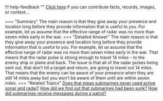 !!! help-feedback ""
    <a href="/feedback/" data-feedback-link>Click here</a>
    if you can contribute facts, records, images, or context…

<a id="summary"></a>
=== "Summary"
    The main reason is that they give away your presence and location long before they provide information that is useful to you. For example, let us assume that the effective range of radar was no more than seven miles early in the war.
=== "Detailed Answer"
    The main reason is that they give away your presence and location long before they provide information that is useful to you. For example, let us assume that the effective range of radar was no more than seven miles early in the war. That means that the radar pulse is strong enough to travel 14 miles – to the enemy ship or plane and back. The issue is that all of the radar pulses being sent out, that don’t hit a target and return, are going to travel out 14 miles. That means that the enemy can be aware of your presence when they are still 14 miles away but you won’t be aware of them until are within seven miles.
=== "Related Topics"
    [Does that mean submarines never used active sonar and radar?](does-that-mean-submarines-never-used-active-sonar-and-radar.md#summary)
    [How did we find out that submarines had been sunk?](how-did-we-find-out-that-submarines-had-been-sunk.md#summary)
    [How did submarines receive messages during a patrol?](how-did-submarines-receive-messages-during-a-patrol.md#summary)
